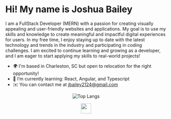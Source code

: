 Hi! My name is Joshua Bailey
=====================================================================================================================================

I am a FullStack Developer (MERN) with a passion for creating visually appealing and user-friendly websites and applications. My goal is to use my skills and knowledge to create meaningful and impactful digital experiences for users. In my free time, I enjoy staying up to date with the latest technology and trends in the industry and participating in coding challenges. I am excited to continue learning and growing as a developer, and I am eager to start applying my skills to real-world projects!

* 🌍 I'm based in Charleston, SC but open to relocation for the right opportunity!
* 🌱 I’m currently learning: React, Angular, and Typescript
* ✉️ You can contact me at [jbailey2124@gmail.com](mailto:jbailey2124@gmail.com)


<p align="center">
  <img src="https://github-readme-stats.vercel.app/api/top-langs/?username=joshbaileydev513&layout=donut-vertical&langs_count=8" alt="Top Langs">
</p>


<p align="center"> <a href="https://www.linkedin.com/in/joshuacbailey/" target="_blank" rel="noreferrer"> <picture> <source media="(prefers-color-scheme: dark)" srcset="https://raw.githubusercontent.com/danielcranney/readme-generator/main/public/icons/socials/linkedin-dark.svg" /> <source media="(prefers-color-scheme: light)" srcset="https://raw.githubusercontent.com/danielcranney/readme-generator/main/public/icons/socials/linkedin.svg" /> <img src="https://raw.githubusercontent.com/danielcranney/readme-generator/main/public/icons/socials/linkedin.svg" width="32" height="32" /> </picture> </a></p>

